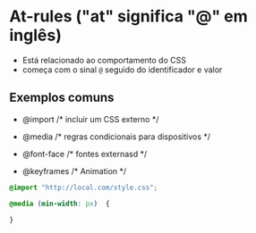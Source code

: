 # At-rules ("at" significa "@" em inglês)

* Está relacionado ao comportamento do CSS
* começa com o sinal `@` seguido do identificador e valor

## Exemplos comuns

- @import   /* incluir um CSS externo */

- @media    /*  regras condicionais para dispositivos */

- @font-face /* fontes externasd  */

- @keyframes    /*  Animation */

```css
@import "http://local.com/style.css";

@media (min-width: px)  {

}